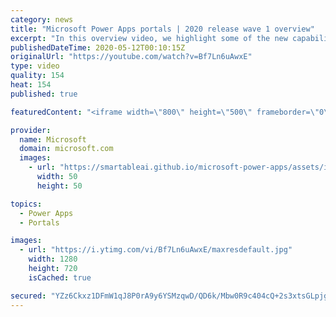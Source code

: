 ```yaml
---
category: news
title: "Microsoft Power Apps portals | 2020 release wave 1 overview"
excerpt: "In this overview video, we highlight some of the new capabilities included in the latest update to Microsoft Power Apps portals.     Here are the capabilities covered:   •    Power BI integration, so you can quickly add Power BI reports, tables, and dashboards to your portals without coding.  •    Themes"
publishedDateTime: 2020-05-12T00:10:15Z
originalUrl: "https://youtube.com/watch?v=Bf7Ln6uAwxE"
type: video
quality: 154
heat: 154
published: true

featuredContent: "<iframe width=\"800\" height=\"500\" frameborder=\"0\" src=\"https://www.youtube.com/embed/Bf7Ln6uAwxE\" allow=\"accelerometer; autoplay; encrypted-media; gyroscope; picture-in-picture\" allowfullscreen></iframe>"

provider:
  name: Microsoft
  domain: microsoft.com
  images:
    - url: "https://smartableai.github.io/microsoft-power-apps/assets/images/organizations/microsoft.com-50x50.jpg"
      width: 50
      height: 50

topics:
  - Power Apps
  - Portals

images:
  - url: "https://i.ytimg.com/vi/Bf7Ln6uAwxE/maxresdefault.jpg"
    width: 1280
    height: 720
    isCached: true

secured: "YZz6Ckxz1DFmW1qJ8P0rA9y6YSMzqwD/QD6k/Mbw0R9c404cQ+2s3xtsGLpjgT1Ytbuu510IILgMbMPVFZxnsHFgcs/KrdtjmEzrgV+F/uFvjqUGEh4Nhglic5m0z3Am4pnmnszuRwbFKeQUerIS+O2yqllLFEeEVroSXbNzkmo4fq7meGZwkF4bFebzJqi1kqUhhRBPQyIKt0pMrxWMl7yvET94UhaBZTkayLW63RjwxuvOEvewJP+23q0XU/WBDu58OmgLN2UxvCq68tsZ0sFNYgIgfPeGb2O7wVwsrxCYgN7jWgvAz0M6PwUv+9VyDYK/aWfye1dUrDRilhi+5LIh+FiWYUO5GTwLwZMn6L+N5UIu6bEhgYe8KPlGjxL6qBdgXZ0hM+rFRmdvBhRaFsxAqs+MG4pzdWFebnAcXiEaS98hYGyfLDUd21GYtnG7;mR0m17eYbumoJ0HB0xiM+Q=="
---
```


